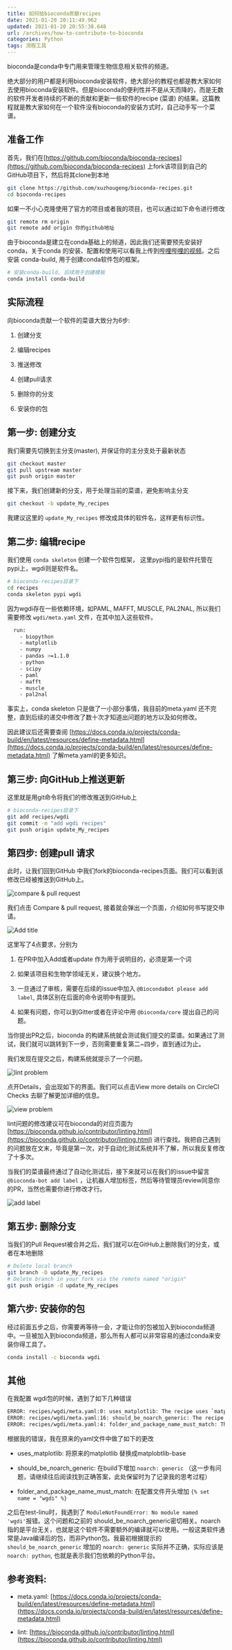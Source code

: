 ```yaml
---
title: 如何给bioconda贡献recipes
date: 2021-01-20 20:11:49.962
updated: 2021-01-20 20:55:38.648
url: /archives/how-to-contribute-to-bioconda
categories: Python
tags: 流程工具
---
```


bioconda是conda中专门用来管理生物信息相关软件的频道。

绝大部分的用户都是利用bioconda安装软件，绝大部分的教程也都是教大家如何去使用bioconda安装软件。但是bioconda的便利性并不是从天而降的，而是无数的软件开发者持续的不断的贡献和更新一些软件的recipe (菜谱) 的结果。这篇教程就是教大家如何在一个软件没有bioconda的安装方式时，自己动手写一个菜谱。

## 准备工作

首先，我们在[https://github.com/bioconda/bioconda-recipes](https://github.com/bioconda/bioconda-recipes) 上fork该项目到自己的GitHub项目下，然后将其clone到本地

```Bash
git clone https://github.com/xuzhougeng/bioconda-recipes.git
cd bioconda-recipes

```

如果一不小心克隆使用了官方的项目或者我的项目，也可以通过如下命令进行修改

```Bash
git remote rm origin
git remote add origin 你的github地址
```

由于bioconda是建立在conda基础上的频道，因此我们还需要预先安装好 conda，关于conda 的安装、配置和使用可以看我上传到[哔哩哔哩的视频](https://www.bilibili.com/video/BV1s4411F761)。之后安装 conda-build, 用于创建conda软件包的框架。

```Bash
# 安装conda-build, 后续用于创建模板
conda install conda-build

```

## 实际流程

向bioconda贡献一个软件的菜谱大致分为6步:

1. 创建分支

2. 编辑recipes

3. 推送修改

4. 创建pull请求

5. 删除你的分支

6. 安装你的包

## 第一步: 创建分支

我们需要先切换到主分支(master), 并保证你的主分支处于最新状态

```Bash
git checkout master
git pull upstream master
git push origin master
```

接下来，我们创建新的分支，用于处理当前的菜谱，避免影响主分支

```Bash
git checkout -b update_My_recipes
```

我建议这里的 `update_My_recipes` 修改成具体的软件名，这样更有标识性。

## 第二步: 编辑recipe

我们使用 `conda skeleton` 创建一个软件包框架， 这里pypi指的是软件托管在pypi上，wgdi则是软件名。

```Bash
# bioconda-recipes目录下
cd recipes
conda skeleton pypi wgdi 
```

因为wgdi存在一些依赖环境，如PAML, MAFFT, MUSCLE, PAL2NAL,  所以我们需要修改 `wgdi/meta.yaml` 文件，在其中加入这些软件。

```Bash
  run:
    - biopython
    - matplotlib
    - numpy
    - pandas >=1.1.0
    - python 
    - scipy
    - paml
    - mafft
    - muscle
    - pal2nal

```

事实上，conda skeleton 只是做了一小部分事情，我目前的meta.yaml 还不完整，直到后续的递交中修改了数十次才知道出问题的地方以及如何修改。

因此建议后还需要查阅 [https://docs.conda.io/projects/conda-build/en/latest/resources/define-metadata.html](https://docs.conda.io/projects/conda-build/en/latest/resources/define-metadata.html) 了解meta.yaml的更多知识。

## 第三步: 向GitHub上推送更新

这里就是用git命令将我们的修改推送到GitHub上

```Bash
# bioconda-recipes目录下
git add recipes/wgdi
git commit -m "add wgdi recipes"
git push origin update_My_recipes
```

## 第四步: 创建pull 请求

此时，让我们回到GitHub 中我们fork的bioconda-recipes页面。我们可以看到该修改已经被推送到GitHub上。


![compare & pull request](https://halo-1252249331.cos.ap-shanghai.myqcloud.com/upload/2021/01/image-784347f793c94193b23914e59dc625fb.png)

我们点击 Compare & pull request, 接着就会弹出一个页面，介绍如何书写提交申请。


![Add title](https://halo-1252249331.cos.ap-shanghai.myqcloud.com/upload/2021/01/image-6b3654a9dff44ff5b82cf828e96e794e.png)

这里写了4点要求，分别为

1. 在PR中加入Add或者update 作为用于说明目的，必须是第一个词

2. 如果该项目和生物学领域无关，建议换个地方。

3. 一旦通过了审核，需要在后续的issue中加入 `@BiocondaBot please add label`, 具体区别在后面的命令说明中有提到。

4. 如果有问题，你可以到Gitter或者在评论中用 `@bioconda/core` 提出自己的问题。

当你提出PR之后，bioconda 的构建系统就会测试我们提交的菜谱。如果通过了测试，我们就可以跳转到下一步，否则需要重复第二~四步，直到通过为止。

我们发现在提交之后，构建系统就提示了一个问题。


![lint problem](https://halo-1252249331.cos.ap-shanghai.myqcloud.com/upload/2021/01/image-782631bcdea541fbaedca10e2ace568f.png)

点开Details，会出现如下的界面。我们可以点击View more details on CircleCI Checks 去聊了解更加详细的信息。


![view problem](https://halo-1252249331.cos.ap-shanghai.myqcloud.com/upload/2021/01/image-490eb0c1569043ee89bb8b87e088b267.png)

lint问题的修改建议可在bioconda的对应页面为 [https://bioconda.github.io/contributor/linting.html](https://bioconda.github.io/contributor/linting.html) 进行查找。我把自己遇到的问题放在文末，毕竟是第一次，对于自动化测试系统并不了解，所以我反复修改了十多次。

当我们的菜谱最终通过了自动化测试后，接下来就可以在我们的issue中留言 `@bioconda-bot add label` ，让机器人增加标签，然后等待管理员review同意你的PR，当然也需要你进行修改才行。

![add label](https://halo-1252249331.cos.ap-shanghai.myqcloud.com/upload/2021/01/image-eaa78ee47eff4337b333aa22c49e6cbd.png)

## 第五步: 删除分支

当我们的Pull Request被合并之后，我们就可以在GitHub上删除我们的分支，或者在本地删除

```Bash
# Delete local branch
git branch -D update_My_recipes
# Delete branch in your fork via the remote named "origin"
git push origin -d update_My_recipes
```

## 第六步: 安装你的包

经过前面五步之后，你需要再等待一会，才能让你的包被加入到bioconda频道中。一旦被加入到bioconda频道，那么所有人都可以非常容易的通过conda来安装你得工具了。

```Bash
conda install -c bioconda wgdi
```

## 其他

在我配置 wgdi包的时候，遇到了如下几种错误

```Bash
ERROR: recipes/wgdi/meta.yaml:0: uses_matplotlib: The recipe uses `matplotlib`, but `matplotlib-base` is recommended
ERROR: recipes/wgdi/meta.yaml:16: should_be_noarch_generic: The recipe should be build as `noarch`
ERROR: recipes/wgdi/meta.yaml:4: folder_and_package_name_must_match: The recipe folder and package name do not match.
```

根据我的错误，我在原来的yaml文件中做了如下的更改

- uses_matplotlib: 将原来的matplotlib 替换成matplobtlib-base

- should_be_noarch_generic:  在build下增加 `noarch: generic` （这一步有问题，请继续往后阅读找到正确答案，此处保留时为了记录我的思考过程）

- folder_and_package_name_must_match: 在配置文件开头增加 `{% set name = "wgdi" %}`

之后在test-linu时，我遇到了 `ModuleNotFoundError: No module named 'wgdi'`报错。这个问题和之前的 should_be_noarch_generic密切相关。noarch指的是平台无关，也就是这个软件不需要额外的编译就可以使用。一般这类软件通常是Java编译后的包，而非Python包。我最初根据提示的 `should_be_noarch_generic` 增加的 `noarch: generic` 实际并不正确，实际应该是 `noarch: python`, 也就是表示我们包依赖的Python平台。

## 参考资料:

- meta.yaml: [https://docs.conda.io/projects/conda-build/en/latest/resources/define-metadata.html](https://docs.conda.io/projects/conda-build/en/latest/resources/define-metadata.html)

- lint: [https://bioconda.github.io/contributor/linting.html](https://bioconda.github.io/contributor/linting.html) 



